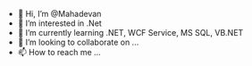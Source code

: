 - 👋 Hi, I’m @Mahadevan
- 👀 I’m interested in .Net
- 🌱 I’m currently learning .NET, WCF Service, MS SQL, VB.NET
- 💞️ I’m looking to collaborate on ...
- 📫 How to reach me ...

<!---
Mahadevan474/Mahadevan474 is a ✨ special ✨ repository because its `README.md` (this file) appears on your GitHub profile.
You can click the Preview link to take a look at your changes.
--->
